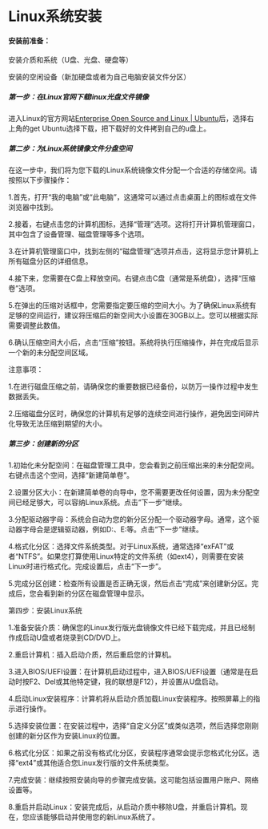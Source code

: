 # **Linux系统安装**

#### 安装前准备：

安装介质和系统（U盘、光盘、硬盘等）

安装的空闲设备（新加硬盘或者为自己电脑安装文件分区）

##### 第一步：在Linux官网下载linux光盘文件镜像

进入Linux的官方网站[Enterprise Open Source and Linux | Ubuntu](https://ubuntu.com/)后，选择右上角的get Ubuntu选择下载，把下载好的文件拷到自己的u盘上。

##### 第二步：为Linux系统镜像文件分盘空间

在这一步中，我们将为您下载的Linux系统镜像文件分配一个合适的存储空间。请按照以下步骤操作：

1.首先，打开“我的电脑”或“此电脑”，这通常可以通过点击桌面上的图标或在文件浏览器中找到。

2.接着，右键点击您的计算机图标，选择“管理”选项。这将打开计算机管理窗口，其中包含了设备管理、磁盘管理等多个选项。

3.在计算机管理窗口中，找到左侧的“磁盘管理”选项并点击，这将显示您计算机上所有磁盘分区的详细信息。

4.接下来，您需要在C盘上释放空间。右键点击C盘（通常是系统盘），选择“压缩卷”选项。

5.在弹出的压缩对话框中，您需要指定要压缩的空间大小。为了确保Linux系统有足够的空间运行，建议将压缩后的新空间大小设置在30GB以上。您可以根据实际需要调整此数值。

6.确认压缩空间大小后，点击“压缩”按钮。系统将执行压缩操作，并在完成后显示一个新的未分配空间区域。

注意事项：

1.在进行磁盘压缩之前，请确保您的重要数据已经备份，以防万一操作过程中发生数据丢失。

2.压缩磁盘分区时，确保您的计算机有足够的连续空间进行操作，避免因空间碎片化导致无法压缩到期望的大小。

##### 第三步：创建新的分区

1.初始化未分配空间：在磁盘管理工具中，您会看到之前压缩出来的未分配空间。右键点击这个空间，选择“新建简单卷”。

2.设置分区大小：在新建简单卷的向导中，您不需要更改任何设置，因为未分配空间已经足够大，可以容纳Linux系统。点击“下一步”继续。

3.分配驱动器字母：系统会自动为您的新分区分配一个驱动器字母。通常，这个驱动器字母会是逻辑驱动器，例如D:、E:等。点击“下一步”继续。

4.格式化分区：选择文件系统类型。对于Linux系统，通常选择“exFAT”或者“NTFS”。如果您打算使用Linux特定的文件系统（如ext4），则需要在安装Linux时进行格式化。完成设置后，点击“下一步”。

5.完成分区创建：检查所有设置是否正确无误，然后点击“完成”来创建新分区。完成后，您会看到新的分区在磁盘管理中显示。

第四步：安装Linux系统

1.准备安装介质：确保您的Linux发行版光盘镜像文件已经下载完成，并且已经制作成启动U盘或者烧录到CD/DVD上。

2.重启计算机：插入启动介质，然后重启您的计算机。

3.进入BIOS/UEFI设置：在计算机启动过程中，进入BIOS/UEFI设置（通常是在启动时按F2、Del或其他特定键，我的联想是F12），并设置从U盘启动。

4.启动Linux安装程序：计算机将从启动介质加载Linux安装程序。按照屏幕上的指示进行操作。

5.选择安装位置：在安装过程中，选择“自定义分区”或类似选项，然后选择您刚刚创建的新分区作为安装Linux的位置。

6.格式化分区：如果之前没有格式化分区，安装程序通常会提示您格式化分区。选择“ext4”或其他适合您Linux发行版的文件系统类型。

7.完成安装：继续按照安装向导的步骤完成安装。这可能包括设置用户账户、网络设置等。

8.重启并启动Linux：安装完成后，从启动介质中移除U盘，并重启计算机。现在，您应该能够启动并使用您的新Linux系统了。





